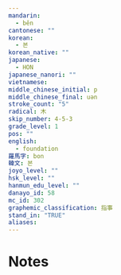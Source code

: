 ```yaml
---
mandarin:
  - běn
cantonese: ""
korean:
  - 본
korean_native: ""
japanese:
  - HON
japanese_nanori: ""
vietnamese:
middle_chinese_initial: p
middle_chinese_final: uən
stroke_count: "5"
radical: 木
skip_number: 4-5-3
grade_level: 1
pos: ""
english:
  - foundation
羅馬字: bon
韓文: 본
joyo_level: ""
hsk_level: ""
hanmun_edu_level: ""
danayo_id: 58
mc_id: 302
graphemic_classification: 指事
stand_in: "TRUE"
aliases:
---
```


# Notes
